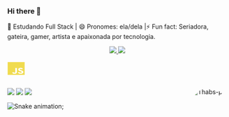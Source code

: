 ### Hi there 👋

🌱 Estudando Full Stack | 😄 Pronomes: ela/dela |⚡ Fun fact: Seriadora, gateira, gamer, artista e apaixonada por tecnologia.

 <div style="width: inherit; display: flex; justify-content: space-evenly">
  <a href=https://www.linkedin.com/in/thabata-gomes-90212b176/">
  <img height="160em" src="https://github-readme-stats.vercel.app/api?username=thabatagcampos&show_icons=true&theme=radical&include_all_commits=true&count_private=true"/>
  <img height="160em" src="https://github-readme-stats.vercel.app/api/top-langs/?username=thabatagcampos&layout=compact&langs_count=7&theme=radical"/>
</div>
  
  
<div style="display: inline_block"><br>  
<img align="center" alt="Js" height="30" width="40" src="https://raw.githubusercontent.com/devicons/devicon/master/icons/javascript/javascript-plain.svg">
</div>
  
 ##
 
<div> 
<img align="right" alt="Thabs-pic" height="150" style="border-radius:50px;" src="https://cdn.discordapp.com/attachments/894705585289826415/961069715348947015/gifgithub.gif"/>
</div>
  
 <a href="https://discord.gg/thabs#6917" target="_blank"><img src="https://img.shields.io/badge/Discord-7289DA?style=for-the-badge&logo=discord&logoColor=white" target="_blank"></a> 
  <a href = "mailto:thabatagcampos@gmail.com"><img src="https://img.shields.io/badge/Gmail-D14836?style=for-the-badge&logo=gmail&logoColor=white" target="_blank"></a>
  <a href="https://www.linkedin.com/in/thabata-gomes-90212b176/" target="_blank"><img src="https://img.shields.io/badge/-LinkedIn-%230077B5?style=for-the-badge&logo=linkedin&logoColor=white" target="_blank"></a> 
 
  ![Snake animation](https://github.com/thabatagcampos/thabatagcampos/blob/output/github-contribution-grid-snake.svg);
 
</div>
